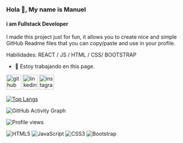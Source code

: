 ### Hola 👋, My name is Manuel
#### i am Fullstack Developer

I made this project just for fun, it allows you to create nice and simple GitHub Readme files that you can copy/paste and use in your profile.

Habilidades:  REACT / JS / HTML / CSS/ BOOTSTRAP

- 🔭 Estoy trabajando en this page. 


[<img src='https://cdn.jsdelivr.net/npm/simple-icons@3.0.1/icons/github.svg' alt='github' height='40'>](https://github.com/https://github.com/ManuGomez24)  [<img src='https://cdn.jsdelivr.net/npm/simple-icons@3.0.1/icons/linkedin.svg' alt='linkedin' height='40'>](https://www.linkedin.com/in/https://www.linkedin.com/in/jose-manuel-gomez-70b0ba251//)  [<img src='https://cdn.jsdelivr.net/npm/simple-icons@3.0.1/icons/instagram.svg' alt='instagram' height='40'>](https://www.instagram.com/https://www.instagram.com/_manugomez23//)  

[![Top Langs](https://github-readme-stats.vercel.app/api/top-langs/?username=https://github.com/ManuGomez24)](https://github.com/anuraghazra/github-readme-stats)

![GitHub Activity Graph](https://activity-graph.herokuapp.com/graph?username=https://github.com/ManuGomez24)  

![Profile views](https://gpvc.arturio.dev/https://github.com/ManuGomez24)  

![HTML5](https://img.shields.io/badge/html5-%23E34F26.svg?style=for-the-badge&logo=html5&logoColor=white)
![JavaScript](https://img.shields.io/badge/javascript-%23323330.svg?style=for-the-badge&logo=javascript&logoColor=%23F7DF1E)
![CSS3](https://img.shields.io/badge/css3-%231572B6.svg?style=for-the-badge&logo=css3&logoColor=white)
![Bootstrap](https://img.shields.io/badge/bootstrap-%23563D7C.svg?style=for-the-badge&logo=bootstrap&logoColor=white)
